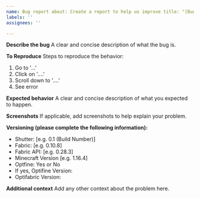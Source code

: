 ```yaml
---
name: Bug report about: Create a report to help us improve title: "[Bug] Couple word description of Bug"
labels: ''
assignees: ''

---
```


**Describe the bug**
A clear and concise description of what the bug is.

**To Reproduce**
Steps to reproduce the behavior:

1. Go to '...'
2. Click on '....'
3. Scroll down to '....'
4. See error

**Expected behavior**
A clear and concise description of what you expected to happen.

**Screenshots**
If applicable, add screenshots to help explain your problem.

**Versioning (please complete the following information):**

- Shutter: [e.g. 0.1 (Build Number)]
- Fabric: [e.g. 0.10.8]
- Fabric API: [e.g. 0.28.3]
- Minecraft Version [e.g. 1.16.4]
- Optfine: Yes or No
- If yes, Optifine Version:
- Optifabric Version:

**Additional context**
Add any other context about the problem here.
